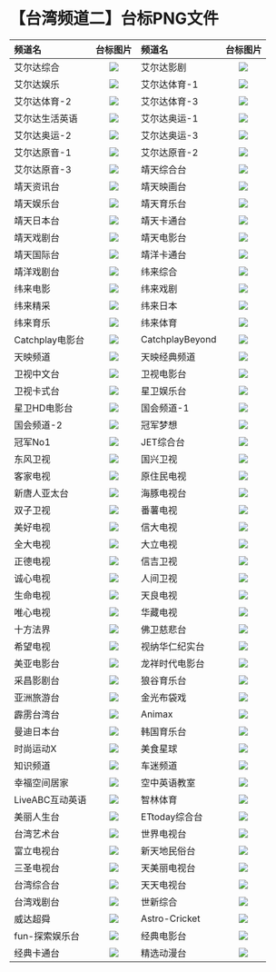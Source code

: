 # 【台湾频道二】台标PNG文件
|频道名|台标图片|频道名|台标图片|
|:---|:---:|:---|:---:|
|艾尔达综合|<img src="https://raw.githubusercontent.com/liuyilong80880/tvlog/main/img/ELTA1.png">|艾尔达影剧|<img src="https://raw.githubusercontent.com/liuyilong80880/tvlog/main/img/ELTA2.png">|
|艾尔达娱乐|<img src="https://raw.githubusercontent.com/liuyilong80880/tvlog/main/img/ELTA3.png">|艾尔达体育-1|<img src="https://raw.githubusercontent.com/liuyilong80880/tvlog/main/img/ELTA4.png">|
|艾尔达体育-2|<img src="https://raw.githubusercontent.com/liuyilong80880/tvlog/main/img/ELTA5.png">|艾尔达体育-3|<img src="https://raw.githubusercontent.com/liuyilong80880/tvlog/main/img/ELTA6.png">|
|艾尔达生活英语|<img src="https://raw.githubusercontent.com/liuyilong80880/tvlog/main/img/ELTA7.png">|艾尔达奥运-1|<img src="https://raw.githubusercontent.com/liuyilong80880/tvlog/main/img/ELTA8.png">|
|艾尔达奥运-2|<img src="https://raw.githubusercontent.com/liuyilong80880/tvlog/main/img/ELTA9.png">|艾尔达奥运-3|<img src="https://raw.githubusercontent.com/liuyilong80880/tvlog/main/img/ELTA10.png">|
|艾尔达原音-1|<img src="https://raw.githubusercontent.com/liuyilong80880/tvlog/main/img/ELTA11.png">|艾尔达原音-2|<img src="https://raw.githubusercontent.com/liuyilong80880/tvlog/main/img/ELTA12.png">|
|艾尔达原音-3|<img src="https://raw.githubusercontent.com/liuyilong80880/tvlog/main/img/ELTA13.png">|靖天综合台|<img src="https://raw.githubusercontent.com/liuyilong80880/tvlog/main/img/GoldenTV1.png">|
|靖天资讯台|<img src="https://raw.githubusercontent.com/liuyilong80880/tvlog/main/img/GoldenTV2.png">|靖天映画台|<img src="https://raw.githubusercontent.com/liuyilong80880/tvlog/main/img/GoldenTV3.png">|
|靖天娱乐台|<img src="https://raw.githubusercontent.com/liuyilong80880/tvlog/main/img/GoldenTV4.png">|靖天育乐台|<img src="https://raw.githubusercontent.com/liuyilong80880/tvlog/main/img/GoldenTV5.png">|
|靖天日本台|<img src="https://raw.githubusercontent.com/liuyilong80880/tvlog/main/img/GoldenTV6.png">|靖天卡通台|<img src="https://raw.githubusercontent.com/liuyilong80880/tvlog/main/img/GoldenTV7.png">|
|靖天戏剧台|<img src="https://raw.githubusercontent.com/liuyilong80880/tvlog/main/img/GoldenTV8.png">|靖天电影台|<img src="https://raw.githubusercontent.com/liuyilong80880/tvlog/main/img/GoldenTV9.png">|
|靖天国际台|<img src="https://raw.githubusercontent.com/liuyilong80880/tvlog/main/img/GoldenTV10.png">|靖洋卡通台|<img src="https://raw.githubusercontent.com/liuyilong80880/tvlog/main/img/jy1.png">|
|靖洋戏剧台|<img src="https://raw.githubusercontent.com/liuyilong80880/tvlog/main/img/jy2.png">|纬来综合|<img src="https://raw.githubusercontent.com/liuyilong80880/tvlog/main/img/Videoland1.png">|
|纬来电影|<img src="https://raw.githubusercontent.com/liuyilong80880/tvlog/main/img/Videoland2.png">|纬来戏剧|<img src="https://raw.githubusercontent.com/liuyilong80880/tvlog/main/img/Videoland3.png">|
|纬来精采|<img src="https://raw.githubusercontent.com/liuyilong80880/tvlog/main/img/Videoland4.png">|纬来日本|<img src="https://raw.githubusercontent.com/liuyilong80880/tvlog/main/img/Videoland5.png">|
|纬来育乐|<img src="https://raw.githubusercontent.com/liuyilong80880/tvlog/main/img/Videoland6.png">|纬来体育|<img src="https://raw.githubusercontent.com/liuyilong80880/tvlog/main/img/Videoland7.png">|
|Catchplay电影台|<img src="https://raw.githubusercontent.com/liuyilong80880/tvlog/main/img/CatchPlay1.png">|CatchplayBeyond|<img src="https://raw.githubusercontent.com/liuyilong80880/tvlog/main/img/CatchPlay2.png">|
|天映频道|<img src="https://raw.githubusercontent.com/liuyilong80880/tvlog/main/img/typd.png">|天映经典频道|<img src="https://raw.githubusercontent.com/liuyilong80880/tvlog/main/img/tyjdpd.png">|
|卫视中文台|<img src="https://raw.githubusercontent.com/liuyilong80880/tvlog/main/img/weishi1.png">|卫视电影台|<img src="https://raw.githubusercontent.com/liuyilong80880/tvlog/main/img/weishi2.png">|
|卫视卡式台|<img src="https://raw.githubusercontent.com/liuyilong80880/tvlog/main/img/weishi3.png">|星卫娱乐台|<img src="https://raw.githubusercontent.com/liuyilong80880/tvlog/main/img/xingwei1.png">|
|星卫HD电影台|<img src="https://raw.githubusercontent.com/liuyilong80880/tvlog/main/img/xingwei2.png">|国会频道-1|<img src="https://raw.githubusercontent.com/liuyilong80880/tvlog/main/img/guohui1.png">|
|国会频道-2|<img src="https://raw.githubusercontent.com/liuyilong80880/tvlog/main/img/guohui2.png">|冠军梦想|<img src="https://raw.githubusercontent.com/liuyilong80880/tvlog/main/img/guanjunmx.png">|
|冠军No1|<img src="https://raw.githubusercontent.com/liuyilong80880/tvlog/main/img/guanjunno1.png">|JET综合台|<img src="https://raw.githubusercontent.com/liuyilong80880/tvlog/main/img/JET.png">|
|东风卫视|<img src="https://raw.githubusercontent.com/liuyilong80880/tvlog/main/img/Dongfeng.png">|国兴卫视|<img src="https://raw.githubusercontent.com/liuyilong80880/tvlog/main/img/GSTV.png">|
|客家电视|<img src="https://raw.githubusercontent.com/liuyilong80880/tvlog/main/img/Hakka.png">|原住民电视|<img src="https://raw.githubusercontent.com/liuyilong80880/tvlog/main/img/TITV.png">|
|新唐人亚太台|<img src="https://raw.githubusercontent.com/liuyilong80880/tvlog/main/img/NTD.png">|海豚电视台|<img src="https://raw.githubusercontent.com/liuyilong80880/tvlog/main/img/haitun.png">|
|双子卫视|<img src="https://raw.githubusercontent.com/liuyilong80880/tvlog/main/img/shuangzi.png">|番薯电视|<img src="https://raw.githubusercontent.com/liuyilong80880/tvlog/main/img/fanshutv.png">|
|美好电视|<img src="https://raw.githubusercontent.com/liuyilong80880/tvlog/main/img/viva.png">|信大电视|<img src="https://raw.githubusercontent.com/liuyilong80880/tvlog/main/img/xindatv.png">|
|全大电视|<img src="https://raw.githubusercontent.com/liuyilong80880/tvlog/main/img/quandatv.png">|大立电视|<img src="https://raw.githubusercontent.com/liuyilong80880/tvlog/main/img/dalitv.png">|
|正德电视|<img src="https://raw.githubusercontent.com/liuyilong80880/tvlog/main/img/zhengde.png">|信吉卫视|<img src="https://raw.githubusercontent.com/liuyilong80880/tvlog/main/img/SJTV.png">|
|诚心电视|<img src="https://raw.githubusercontent.com/liuyilong80880/tvlog/main/img/chengxintv.png">|人间卫视|<img src="https://raw.githubusercontent.com/liuyilong80880/tvlog/main/img/BLTV.png">|
|生命电视|<img src="https://raw.githubusercontent.com/liuyilong80880/tvlog/main/img/shengming.png">|天良电视|<img src="https://raw.githubusercontent.com/liuyilong80880/tvlog/main/img/tianliangtv.png">|
|唯心电视|<img src="https://raw.githubusercontent.com/liuyilong80880/tvlog/main/img/WXTV.png">|华藏电视|<img src="https://raw.githubusercontent.com/liuyilong80880/tvlog/main/img/HZTV.png">|
|十方法界|<img src="https://raw.githubusercontent.com/liuyilong80880/tvlog/main/img/sffj.png">|佛卫慈悲台|<img src="https://raw.githubusercontent.com/liuyilong80880/tvlog/main/img/fwcb.png">|
|希望电视|<img src="https://raw.githubusercontent.com/liuyilong80880/tvlog/main/img/HelpTV.png">|视纳华仁纪实台|<img src="https://raw.githubusercontent.com/liuyilong80880/tvlog/main/img/cnex.png">|
|美亚电影台|<img src="https://raw.githubusercontent.com/liuyilong80880/tvlog/main/img/meiyady.png">|龙祥时代电影台|<img src="https://raw.githubusercontent.com/liuyilong80880/tvlog/main/img/LStime.png">|
|采昌影剧台|<img src="https://raw.githubusercontent.com/liuyilong80880/tvlog/main/img/caichang.png">|狼谷育乐台|<img src="https://raw.githubusercontent.com/liuyilong80880/tvlog/main/img/WolvesValley.png">|
|亚洲旅游台|<img src="https://raw.githubusercontent.com/liuyilong80880/tvlog/main/img/Asiatravel.png">|金光布袋戏|<img src="https://raw.githubusercontent.com/liuyilong80880/tvlog/main/img/jgbdx.png">|
|霹雳台湾台|<img src="https://raw.githubusercontent.com/liuyilong80880/tvlog/main/img/pltwt.png">|Animax|<img src="https://raw.githubusercontent.com/liuyilong80880/tvlog/main/img/Animax.png">|
|曼迪日本台|<img src="https://raw.githubusercontent.com/liuyilong80880/tvlog/main/img/dmrbt.png">|韩国育乐台|<img src="https://raw.githubusercontent.com/liuyilong80880/tvlog/main/img/hanguoyl.png">|
|时尚运动X|<img src="https://raw.githubusercontent.com/liuyilong80880/tvlog/main/img/ssydX.png">|美食星球|<img src="https://raw.githubusercontent.com/liuyilong80880/tvlog/main/img/foodplanet.png">|
|知识频道|<img src="https://raw.githubusercontent.com/liuyilong80880/tvlog/main/img/smarttv.png">|车迷频道|<img src="https://raw.githubusercontent.com/liuyilong80880/tvlog/main/img/chemitv.png">|
|幸福空间居家|<img src="https://raw.githubusercontent.com/liuyilong80880/tvlog/main/img/Gorgeous.png">|空中英语教室|<img src="https://raw.githubusercontent.com/liuyilong80880/tvlog/main/img/kzyyjs.png">|
|LiveABC互动英语|<img src="https://raw.githubusercontent.com/liuyilong80880/tvlog/main/img/liveabc.png">|智林体育|<img src="https://raw.githubusercontent.com/liuyilong80880/tvlog/main/img/TSL.png">|
|美丽人生台|<img src="https://raw.githubusercontent.com/liuyilong80880/tvlog/main/img/Maylife.png">|ETtoday综合台|<img src="https://raw.githubusercontent.com/liuyilong80880/tvlog/main/img/ETtoday.png">|
|台湾艺术台|<img src="https://raw.githubusercontent.com/liuyilong80880/tvlog/main/img/TACT.png">|世界电视台|<img src="https://raw.githubusercontent.com/liuyilong80880/tvlog/main/img/WorldTV.png">|
|富立电视台|<img src="https://raw.githubusercontent.com/liuyilong80880/tvlog/main/img/FuliTV.png">|新天地民俗台|<img src="https://raw.githubusercontent.com/liuyilong80880/tvlog/main/img/xtdmst.png">|
|三圣电视台|<img src="https://raw.githubusercontent.com/liuyilong80880/tvlog/main/img/SanshengTV.png">|天美丽电视台|<img src="https://raw.githubusercontent.com/liuyilong80880/tvlog/main/img/tmltv.png">|
|台湾综合台|<img src="https://raw.githubusercontent.com/liuyilong80880/tvlog/main/img/Taiwanzh.png">|天天电视台|<img src="https://raw.githubusercontent.com/liuyilong80880/tvlog/main/img/Tiantian.png">|
|台湾戏剧台|<img src="https://raw.githubusercontent.com/liuyilong80880/tvlog/main/img/Taiwanxiju.png">|世新综合|<img src="https://raw.githubusercontent.com/liuyilong80880/tvlog/main/img/CYCzonghe.png">|
|威达超舜|<img src="https://raw.githubusercontent.com/liuyilong80880/tvlog/main/img/VEETV.png">|Astro-Cricket|<img src="https://raw.githubusercontent.com/liuyilong80880/tvlog/main/img/Astro-Cricket.png">|
|fun-探索娱乐台|<img src="https://raw.githubusercontent.com/liuyilong80880/tvlog/main/img/Fun-tansuo.png">|经典电影台|<img src="https://raw.githubusercontent.com/liuyilong80880/tvlog/main/img/jingdiandianying.png">|
|经典卡通台|<img src="https://raw.githubusercontent.com/liuyilong80880/tvlog/main/img/jingdiankatong.png">|精选动漫台|<img src="https://raw.githubusercontent.com/liuyilong80880/tvlog/main/img/jingxuandongman.png">|
